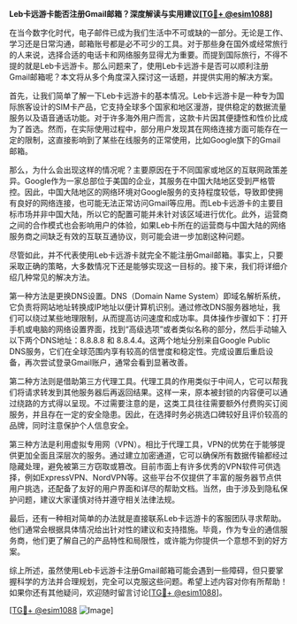 **Leb卡远游卡能否注册Gmail邮箱？深度解读与实用建议[[TG💪+ @esim1088](https://t.me/s/esim1088)]**

在当今数字化时代，电子邮件已成为我们生活中不可或缺的一部分。无论是工作、学习还是日常沟通，邮箱账号都是必不可少的工具。对于那些身在国外或经常旅行的人来说，选择合适的电话卡和网络服务显得尤为重要。而提到国际旅行，不得不提的就是Leb卡远游卡。那么问题来了，使用Leb卡远游卡是否可以顺利注册Gmail邮箱呢？本文将从多个角度深入探讨这一话题，并提供实用的解决方案。

首先，让我们简单了解一下Leb卡远游卡的基本情况。Leb卡远游卡是一种专为国际旅客设计的SIM卡产品，它支持全球多个国家和地区漫游，提供稳定的数据流量服务以及语音通话功能。对于许多海外用户而言，这款卡片因其便捷性和性价比成为了首选。然而，在实际使用过程中，部分用户发现其在网络连接方面可能存在一定的限制，这直接影响到了某些在线服务的正常使用，比如Google旗下的Gmail邮箱。

那么，为什么会出现这样的情况呢？主要原因在于不同国家或地区的互联网政策差异。Google作为一家总部位于美国的企业，其服务在中国大陆地区受到严格管控。因此，中国大陆地区的网络环境对Google服务的支持程度较低，导致即使拥有良好的网络连接，也可能无法正常访问Gmail等应用。而Leb卡远游卡的主要目标市场并非中国大陆，所以它的配置可能并未针对该区域进行优化。此外，运营商之间的合作模式也会影响用户的体验，如果Leb卡所在的运营商与中国大陆的网络服务商之间缺乏有效的互联互通协议，则可能会进一步加剧这种问题。

尽管如此，并不代表使用Leb卡远游卡就完全不能注册Gmail邮箱。事实上，只要采取正确的策略，大多数情况下还是能够实现这一目标的。接下来，我们将详细介绍几种常见的解决方法。

第一种方法是更换DNS设置。DNS（Domain Name System）即域名解析系统，它负责将网站地址转换成IP地址以便计算机识别。通过修改DNS服务器地址，我们可以绕过某些地理限制，从而提高访问速度和成功率。具体操作步骤如下：打开手机或电脑的网络设置界面，找到“高级选项”或者类似名称的部分，然后手动输入以下两个DNS地址：8.8.8.8 和 8.8.4.4。这两个地址分别来自Google Public DNS服务，它们在全球范围内享有较高的信誉度和稳定性。完成设置后重启设备，再次尝试登录Gmail账户，通常会看到显著改善。

第二种方法则是借助第三方代理工具。代理工具的作用类似于中间人，它可以帮我们将请求转发到其他服务器后再返回结果。这样一来，原本被封锁的内容便可以通过绕路的方式得以呈现。不过需要注意的是，这类工具往往需要额外付费购买订阅服务，并且存在一定的安全隐患。因此，在选择时务必挑选口碑较好且评价较高的品牌，同时注意保护个人信息安全。

第三种方法是利用虚拟专用网（VPN）。相比于代理工具，VPN的优势在于能够提供更加全面且深层次的服务。通过建立加密通道，它可以确保所有数据传输都经过隐藏处理，避免被第三方窃取或篡改。目前市面上有许多优秀的VPN软件可供选择，例如ExpressVPN、NordVPN等。这些平台不仅提供了丰富的服务器节点供用户挑选，还配备了友好的用户界面和详尽的帮助文档。当然，由于涉及到隐私保护问题，建议大家谨慎对待并遵守相关法律法规。

最后，还有一种相对简单的办法就是直接联系Leb卡远游卡的客服团队寻求帮助。他们通常会根据具体情况给出针对性的建议和支持措施。毕竟，作为专业的通信服务商，他们更了解自己的产品特性和局限性，或许能为你提供一个意想不到的好方案。

综上所述，虽然使用Leb卡远游卡注册Gmail邮箱可能会遇到一些障碍，但只要掌握科学的方法并合理规划，完全可以克服这些问题。希望上述内容对你有所帮助！如果你还有其他疑问，欢迎随时留言讨论[[TG💪+ @esim1088](https://t.me/s/esim1088)]。

[[TG💪+ @esim1088](https://t.me/s/esim1088) ![Image](https://i.postimg.cc/4NQfJmqS/Snipaste-2025-05-13-00-14-12.png)]